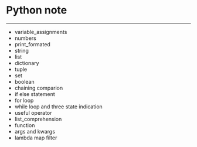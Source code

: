 # Python note
___

* variable_assignments
* numbers
* print_formated
* string
* list
* dictionary
* tuple
* set
* boolean
* chaining comparion
* if else statement
* for loop
* while loop and three state indication
* useful operator
* list_comprehension
* function
* args and kwargs
* lambda map filter